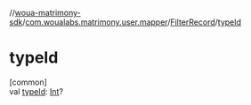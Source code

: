 //[woua-matrimony-sdk](../../../index.md)/[com.woualabs.matrimony.user.mapper](../index.md)/[FilterRecord](index.md)/[typeId](type-id.md)

# typeId

[common]\
val [typeId](type-id.md): [Int](https://kotlinlang.org/api/latest/jvm/stdlib/kotlin/-int/index.html)?
